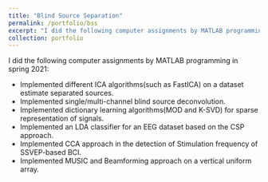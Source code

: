 ```yaml
---
title: "Blind Source Separation"
permalink: /portfolio/bss
excerpt: "I did the following computer assignments by MATLAB programming in spring 2021"
collection: portfolio
---
```


I did the following computer assignments by MATLAB programming in spring 2021:

* Implemented different ICA algorithms(such as FastICA) on a dataset estimate separated sources.
* Implemented single/multi-channel blind source deconvolution.
* Implemented dictionary learning algorithms(MOD and K-SVD) for sparse representation of signals.
* Implemented an LDA classifier for an EEG dataset based on the CSP approach.
* Implemented CCA approach in the detection of Stimulation frequency of SSVEP-based BCI.
* Implemented MUSIC and Beamforming approach on a vertical uniform array.
